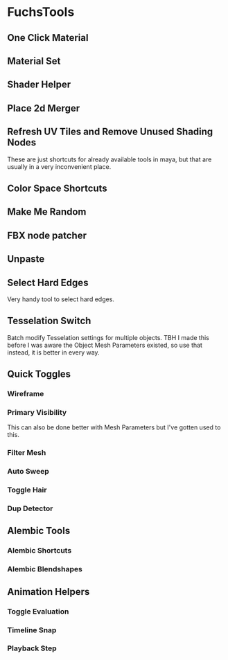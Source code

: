 # FuchsTools

## One Click Material

## Material Set

## Shader Helper

## Place 2d Merger

## Refresh UV Tiles and Remove Unused Shading Nodes

These are just shortcuts for already available tools in maya, but that are usually in a very inconvenient place.

## Color Space Shortcuts

## Make Me Random

## FBX node patcher

## Unpaste

## Select Hard Edges

Very handy tool to select hard edges.

## Tesselation Switch

Batch modify Tesselation settings for multiple objects. TBH I made this before I was aware the Object Mesh Parameters existed, so use that instead, it is better in every way.

## Quick Toggles

### Wireframe

### Primary Visibility

This can also be done better with Mesh Parameters but I've gotten used to this.

### Filter Mesh

### Auto Sweep

### Toggle Hair

### Dup Detector

## Alembic Tools

### Alembic Shortcuts

### Alembic Blendshapes

## Animation Helpers

### Toggle Evaluation

### Timeline Snap

### Playback Step
